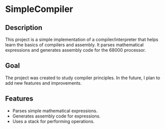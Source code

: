 # SimpleCompiler

## Description
This project is a simple implementation of a compiler/interpreter that helps learn the basics of compilers and assembly. It parses mathematical expressions and generates assembly code for the 68000 processor.

## Goal
The project was created to study compiler principles. In the future, I plan to add new features and improvements.

## Features
- Parses simple mathematical expressions.
- Generates assembly code for expressions.
- Uses a stack for performing operations.
